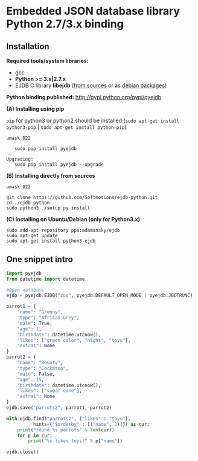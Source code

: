 Embedded JSON database library Python 2.7/3.x binding
============================================================

Installation
---------------------------------

**Required tools/system libraries:**

* gcc
* **Python >= 3.x|2.7.x**
* EJDB C library **libejdb** ([from sources](https://github.com/Softmotions/ejdb#building) or as [debian packages](https://github.com/Softmotions/ejdb#ubuntu))

**Python binding published:** http://pypi.python.org/pypi/pyejdb

**(A) Installing using pip**

`pip` for python3 or python2 should be installed (`sudo apt-get install python3-pip` | `sudo apt-get install python-pip`)

```
umask 022

   sudo pip install pyejdb

Upgrading:
   sudo pip install pyejdb --upgrade
```

**(B) Installing directly from sources**

```
umask 022

git clone https://github.com/Softmotions/ejdb-python.git
cd ./ejdb-python
sudo python3 ./setup.py install
```


**(C) Installing on Ubuntu/Debian (only for Python3.x)**

```
sudo add-apt-repository ppa:adamansky/ejdb
sudo apt-get update
sudo apt-get install python3-ejdb
```


One snippet intro
---------------------------------

```python
import pyejdb
from datetime import datetime

#Open database
ejdb = pyejdb.EJDB("zoo", pyejdb.DEFAULT_OPEN_MODE | pyejdb.JBOTRUNC)

parrot1 = {
    "name": "Grenny",
    "type": "African Grey",
    "male": True,
    "age": 1,
    "birthdate": datetime.utcnow(),
    "likes": ["green color", "night", "toys"],
    "extra1": None
}
parrot2 = {
    "name": "Bounty",
    "type": "Cockatoo",
    "male": False,
    "age": 15,
    "birthdate": datetime.utcnow(),
    "likes": ["sugar cane"],
    "extra1": None
}
ejdb.save("parrots2", parrot1, parrot2)

with ejdb.find("parrots2", {"likes" : "toys"},
          hints={"$orderby" : [("name", 1)]}) as cur:
    print("found %s parrots" % len(cur))
    for p in cur:
        print("%s likes toys!" % p["name"])

ejdb.close()
```

